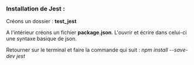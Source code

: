 ### Installation de Jest : 

Créons un dossier : **test_jest** 

A l'intérieur créons un fichier **package.json**. L'ouvrir et écrire dans celui-ci une syntaxe basique de json.

Retourner sur le terminal et faire la commande qui suit : 
*npm install --save-dev jest*

